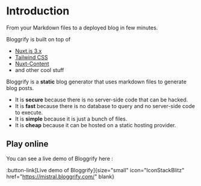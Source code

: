 # Introduction

From your Markdown files to a deployed blog in few minutes.

Bloggrify is built on top of
* [Nuxt.js 3.x](https://nuxt.com/)
* [Tailwind CSS](https://tailwindcss.com/)
* [Nuxt-Content](https://content.nuxt.com/)
* and other cool stuff

Bloggrify is a **static** blog generator that uses markdown files to generate blog posts.
 
* It is **secure** because there is no server-side code that can be hacked.
* It is **fast** because there is no database to query and no server-side code to execute.
* It is **simple** because it is just a bunch of files.
* It is **cheap** because it can be hosted on a static hosting provider.

## Play online

You can see a live demo of Bloggrify here :  

:button-link[Live demo of Bloggrify]{size="small" icon="IconStackBlitz" href="https://mistral.bloggrify.com/" blank}

